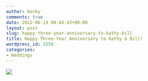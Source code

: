 ```yaml
---
author: becky
comments: true
date: 2012-06-19 08:44:43+00:00
layout: post
slug: happy-three-year-anniversary-to-kathy-bill
title: Happy Three-Year Anniversary to Kathy & Bill!
wordpress_id: 3259
categories:
- Weddings
---
```


[![](http://www.beckyjenson.com/wp-content/uploads/2012/03/blog-June09-0001.jpg)](http://www.beckyjenson.com/wp-content/uploads/2012/03/blog-June09-0001.jpg)
